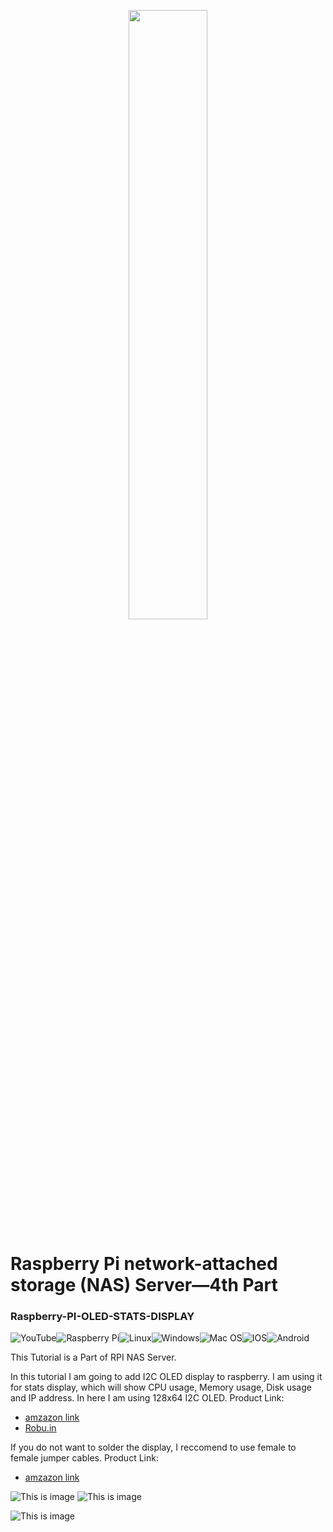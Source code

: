 <p align="center">
  <img 
    width=50%
    height=50%
    src="https://i.imgur.com/b04QAsB.png"
  >
</p>

# Raspberry Pi network-attached storage (NAS) Server—4th  Part
### Raspberry-PI-OLED-STATS-DISPLAY



![YouTube](https://img.shields.io/badge/YouTube-%23FF0000.svg?style=for-the-badge&logo=YouTube&logoColor=white)![Raspberry Pi](https://img.shields.io/badge/-RaspberryPi-C51A4A?style=for-the-badge&logo=Raspberry-Pi)![Linux](https://img.shields.io/badge/Linux-FCC624?style=for-the-badge&logo=linux&logoColor=black)![Windows](https://img.shields.io/badge/Windows-0078D6?style=for-the-badge&logo=windows&logoColor=white)![Mac OS](https://img.shields.io/badge/mac%20os-000000?style=for-the-badge&logo=macos&logoColor=F0F0F0)![IOS](https://img.shields.io/badge/iOS-000000?style=for-the-badge&logo=ios&logoColor=white)![Android](https://img.shields.io/badge/Android-3DDC84?style=for-the-badge&logo=android&logoColor=white)

This Tutorial is a Part of RPI NAS Server. 

In this tutorial I am going to add I2C OLED  display to raspberry. I am using it for stats display, which will show CPU usage, Memory usage, Disk usage and IP address. In here I am using 128x64 I2C OLED. 
 Product Link:
 - [amzazon link](https://www.amazon.in/s?k=I2C+OLED+128+64&crid=8PDQTRB2B5KH&sprefix=i2c+oled+128+64+%2Caps%2C195&ref=nb_sb_noss_2 )
 - [Robu.in](https://robu.in/product/1-3-inch-i2c-iic-oled-lcd-module-4pin-with-vcc-gnd-white/)

If you do not want to solder the display, I reccomend to use female to female jumper cables.
 Product Link:
 - [amzazon link](https://www.amazon.in/s?k=female+to+female+jumper+cables&crid=1MDSATN53AINJ&sprefix=female+to+female+jumper+cables%2Caps%2C210&ref=nb_sb_noss_1)
 
![This is image](https://i.imgur.com/MsDTUTzm.jpg)
![This is image](https://i.imgur.com/5ara6uWm.jpg)

![This is image](https://i.imgur.com/tCJdn9nm.jpg)
